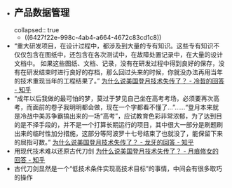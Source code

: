 - ## 产品数据管理
  collapsed:: true
	- ((6427f22e-998c-4ab4-a664-4672c83cd1c8))
- “重大研发项目，在设计过程中，都涉及到大量的专有知识。这些专有知识不仅仅包含在图纸中，还包含在各次测试中，在故障处置记录中，在大量的设计文档中。 如果这些图纸、文档、记录，没有在研发过程中得到良好的保存，没有在研发结束时进行良好的存档，那么回过头来的时候，你就没办法再用当年的技术重现当年的工程结果了。” [为什么说美国登月技术失传了？ - 冷哲的回答 - 知乎](https://www.zhihu.com/question/488862061/answer/2956817809)
- “成年以后我做的最可怕的梦，莫过于梦见自己坐在高考考场，必须要再次高考，而面前的卷子我明明都会做，现在一个字都看不懂了…”……“登月本来就是冷战中美苏争霸搞出来的一场“高考”，应试教育色彩非常浓郁，为了达到目的是不择手段的，并不是一个打算长期运行的项目，其中很大一部分是刷题刷出来的临时性加分措施，这部分等阿波罗十七号结束了也就没了，能保留下来的屈指可数。” [为什么说美国登月技术失传了？ - 龙牙的回答 - 知乎](https://www.zhihu.com/question/488862061/answer/2691125901)
- 用现代技术难以还原古代刀剑 [为什么说美国登月技术失传了？ - 月痕修女的回答 - 知乎](https://www.zhihu.com/question/488862061/answer/2934536364)
- 古代刀剑显然是一个“低技术条件实现高技术目标”的事情，中间会有很多取巧的操作